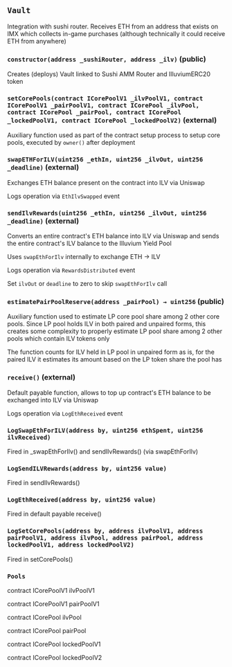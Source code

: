 ## `Vault`

Integration with sushi router.
Receives ETH from an address that exists on IMX which collects in-game purchases
(although technically it could receive ETH from anywhere)

### `constructor(address _sushiRouter, address _ilv)` (public)

Creates (deploys) Vault linked to Sushi AMM Router and IlluviumERC20 token

### `setCorePools(contract ICorePoolV1 _ilvPoolV1, contract ICorePoolV1 _pairPoolV1, contract ICorePool _ilvPool, contract ICorePool _pairPool, contract ICorePool _lockedPoolV1, contract ICorePool _lockedPoolV2)` (external)

Auxiliary function used as part of the contract setup process to setup core pools,
executed by `owner()` after deployment

### `swapETHForILV(uint256 _ethIn, uint256 _ilvOut, uint256 _deadline)` (external)

Exchanges ETH balance present on the contract into ILV via Uniswap

Logs operation via `EthIlvSwapped` event

### `sendIlvRewards(uint256 _ethIn, uint256 _ilvOut, uint256 _deadline)` (external)

Converts an entire contract's ETH balance into ILV via Uniswap and
sends the entire contract's ILV balance to the Illuvium Yield Pool

Uses `swapEthForIlv` internally to exchange ETH -> ILV

Logs operation via `RewardsDistributed` event

Set `ilvOut` or `deadline` to zero to skip `swapEthForIlv` call

### `estimatePairPoolReserve(address _pairPool) → uint256` (public)

Auxiliary function used to estimate LP core pool share among 2 other core pools.
Since LP pool holds ILV in both paired and unpaired forms, this creates some complexity to
properly estimate LP pool share among 2 other pools which contain ILV tokens only

The function counts for ILV held in LP pool in unpaired form as is,
for the paired ILV it estimates its amount based on the LP token share the pool has

### `receive()` (external)

Default payable function, allows to top up contract's ETH balance
to be exchanged into ILV via Uniswap

Logs operation via `LogEthReceived` event

### `LogSwapEthForILV(address by, uint256 ethSpent, uint256 ilvReceived)`

Fired in \_swapEthForIlv() and sendIlvRewards() (via swapEthForIlv)

### `LogSendILVRewards(address by, uint256 value)`

Fired in sendIlvRewards()

### `LogEthReceived(address by, uint256 value)`

Fired in default payable receive()

### `LogSetCorePools(address by, address ilvPoolV1, address pairPoolV1, address ilvPool, address pairPool, address lockedPoolV1, address lockedPoolV2)`

Fired in setCorePools()

### `Pools`

contract ICorePoolV1 ilvPoolV1

contract ICorePoolV1 pairPoolV1

contract ICorePool ilvPool

contract ICorePool pairPool

contract ICorePool lockedPoolV1

contract ICorePool lockedPoolV2
